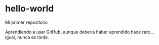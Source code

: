# hello-world
Mi primer repositorio

Aprendiendo a usar GitHub, aunque debería haber aprendido hace rato... igual, nunca es tarde.
